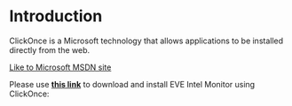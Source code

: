# Introduction #

ClickOnce is a Microsoft technology that allows applications to be installed directly from the web.

[Like to Microsoft MSDN site](http://msdn.microsoft.com/en-US/library/t71a733d(v=VS.80).aspx)

Please use **[this link](http://eve-intel-monitor.googlecode.com/svn/trunk/ClickOnceDeployment/setup.exe)** to download and install EVE Intel Monitor using ClickOnce: